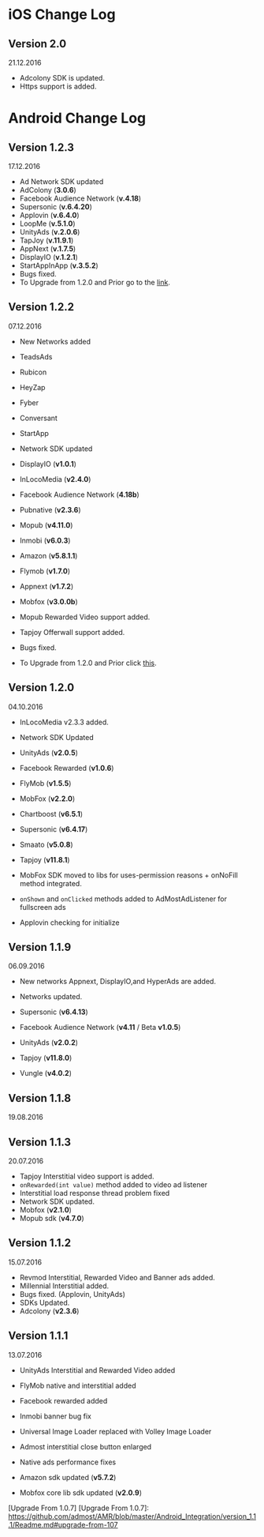 # iOS Change Log
## Version 2.0
21.12.2016 
* Adcolony SDK is updated.
* Https support is added.

# Android Change Log
## Version 1.2.3
17.12.2016
* Ad Network SDK updated
 * AdColony (**3.0.6**)
 * Facebook Audience Network (**v.4.18**)
 * Supersonic (**v.6.4.20**)
 * Applovin (**v.6.4.0**)
 * LoopMe (**v.5.1.0**)
 * UnityAds (**v.2.0.6**)
 * TapJoy (**v.11.9.1**)
 * AppNext (**v.1.7.5**)
 * DisplayIO (**v.1.2.1**)
 * StartAppInApp (**v.3.5.2**)
* Bugs fixed.
* To Upgrade from 1.2.0 and Prior go to the [link].

[link]: https://github.com/admost/AMR/blob/master/Android_Integration/version_1.2.3/README.md

## Version 1.2.2
07.12.2016
* New Networks added
 * TeadsAds
 * Rubicon
 * HeyZap
 * Fyber
 * Conversant
 * StartApp

* Network SDK updated
 * DisplayIO (**v1.0.1**)
 * InLocoMedia (**v2.4.0**)
 * Facebook Audience Network (**4.18b**)
 * Pubnative (**v2.3.6**)
 * Mopub (**v4.11.0**)
 * Inmobi (**v6.0.3**)
 * Amazon (**v5.8.1.1**)
 * Flymob (**v1.7.0**)
 * Appnext (**v1.7.2**)
 * Mobfox (**v3.0.0b**)

* Mopub Rewarded Video support added.
* Tapjoy Offerwall support added.
* Bugs fixed.
* To Upgrade from 1.2.0 and Prior click [this].

[this]: https://github.com/admost/AMR/tree/master/Android_Integration/version_1.2.2#upgrading-from-120-and-prior

## Version 1.2.0
04.10.2016
* InLocoMedia v2.3.3 added.
* Network SDK Updated
 * UnityAds (**v2.0.5**)
 * Facebook Rewarded (**v1.0.6**)
 * FlyMob (**v1.5.5**)
 * MobFox (**v2.2.0**)
 * Chartboost (**v6.5.1**)
 * Supersonic (**v6.4.17**)
 * Smaato (**v5.0.8**)
 * Tapjoy (**v11.8.1**)
 
* MobFox SDK  moved to libs for uses-permission reasons + onNoFill method integrated.
* `onShown` and `onClicked` methods added to AdMostAdListener for fullscreen ads
* Applovin checking for initialize

## Version 1.1.9
06.09.2016
* New networks Appnext, DisplayIO,and HyperAds are added.

* Networks updated.
 * Supersonic (**v6.4.13**)
 * Facebook Audience Network (**v4.11** / Beta **v1.0.5**)
 * UnityAds (**v2.0.2**)
 * Tapjoy (**v11.8.0**)
 * Vungle (**v4.0.2**)
 
## Version 1.1.8
19.08.2016
 
## Version 1.1.3
20.07.2016
* Tapjoy Interstitial video support is added.
* `onRewarded(int value)` method added to video ad listener
* Interstitial load response thread problem fixed  
* Network SDK updated.
 * Mobfox (**v2.1.0**)  
 * Mopub sdk (**v4.7.0**)  

## Version 1.1.2
15.07.2016
* Revmod Interstitial, Rewarded Video and Banner ads added.
* Millennial Interstitial added.  
* Bugs fixed. (Applovin, UnityAds)
* SDKs Updated. 
 * Adcolony (**v2.3.6**)

## Version 1.1.1
13.07.2016
* UnityAds Interstitial and Rewarded Video added  
* FlyMob native and interstitial added  
* Facebook rewarded added  
* Inmobi banner bug fix  
* Universal Image Loader replaced with Volley Image Loader  
* Admost interstitial close button enlarged  
* Native ads performance fixes  

* Amazon sdk updated (**v5.7.2**)  
* Mobfox core lib sdk updated (**v2.0.9**)  

[Upgrade From 1.0.7] 
[Upgrade From 1.0.7]: https://github.com/admost/AMR/blob/master/Android_Integration/version_1.1.1/Readme.md#upgrade-from-107
